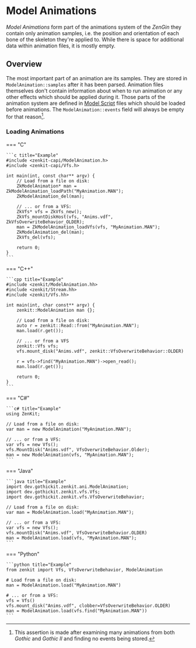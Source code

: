 # Model Animations

*Model Animations* form part of the animations system of the *ZenGin* they contain only animation samples, i.e. the
position and orientation of each bone of the skeleton they're applied to. While there is space for additional data
within animation files, it is mostly empty.

## Overview

The most important part of an animation are its samples. They are stored in `ModelAnimation::samples` after it has been
parsed. Animation files themselves don't contain information about when to run animation or any other effects which
should be applied during it. Those parts of the animation system are defined in [Model Script](model-script.md) files
which should be loaded before animations. The `ModelAnimation::events` field will always be empty for that reason[^1].


### Loading Animations

=== "C"

    ```c title="Example"
    #include <zenkit-capi/ModelAnimation.h>
    #include <zenkit-capi/Vfs.h>

    int main(int, const char** argv) {
        // Load from a file on disk:
        ZkModelAnimation* man = ZkModelAnimation_loadPath("MyAnimation.MAN");
        ZkModelAnimation_del(man);

        // ... or from a VFS:
        ZkVfs* vfs = ZkVfs_new();
        ZkVfs_mountDiskHost(vfs, "Anims.vdf", ZkVfsOverwriteBehavior_OLDER);
        man = ZkModelAnimation_loadVfs(vfs, "MyAnimation.MAN");
        ZkModelAnimation_del(man);
        ZkVfs_del(vfs);

        return 0;
    }
    ```

=== "C++"

    ```cpp title="Example"
    #include <zenkit/ModelAnimation.hh>
    #include <zenkit/Stream.hh>
    #include <zenkit/Vfs.hh>

    int main(int, char const** argv) {
        zenkit::ModelAnimation man {};
        
        // Load from a file on disk:
        auto r = zenkit::Read::from("MyAnimation.MAN");
        man.load(r.get());

        // ... or from a VFS
        zenkit::Vfs vfs;
        vfs.mount_disk("Anims.vdf", zenkit::VfsOverwriteBehavior::OLDER)

        r = vfs->find("MyAnimation.MAN")->open_read();
        man.load(r.get());

        return 0;
    }
    ```

=== "C#"

    ```c# title="Example"
    using ZenKit;

    // Load from a file on disk:
    var man = new ModelAnimation("MyAnimation.MAN");

    // ... or from a VFS:
    var vfs = new Vfs();
    vfs.MountDisk("Anims.vdf", VfsOverwriteBehavior.Older);
    man = new ModelAnimation(vfs, "MyAnimation.MAN");
    ```

=== "Java"

    ```java title="Example"
    import dev.gothickit.zenkit.ani.ModelAnimation;
    import dev.gothickit.zenkit.vfs.Vfs;
    import dev.gothickit.zenkit.vfs.VfsOverwriteBehavior;

    // Load from a file on disk:
    var man = ModelAnimation.load("MyAnimation.MAN");

    // ... or from a VFS:
    var vfs = new Vfs();
    vfs.mountDisk("Anims.vdf", VfsOverwriteBehavior.OLDER)
    man = ModelAnimation.load(vfs, "MyAnimation.MAN");
    ```

=== "Python"

    ```python title="Example"
    from zenkit import Vfs, VfsOverwriteBehavior, ModelAnimation

    # Load from a file on disk:
    man = ModelAnimation.load("MyAnimation.MAN")

    # ... or from a VFS:
    vfs = Vfs()
    vfs.mount_disk("Anims.vdf", clobber=VfsOverwriteBehavior.OLDER)
    man = ModelAnimation.load(vfs.find("MyAnimation.MAN"))
    ```


[^1]: This assertion is made after examining many animations from both *Gothic* and *Gothic II*
      and finding no events being stored.
